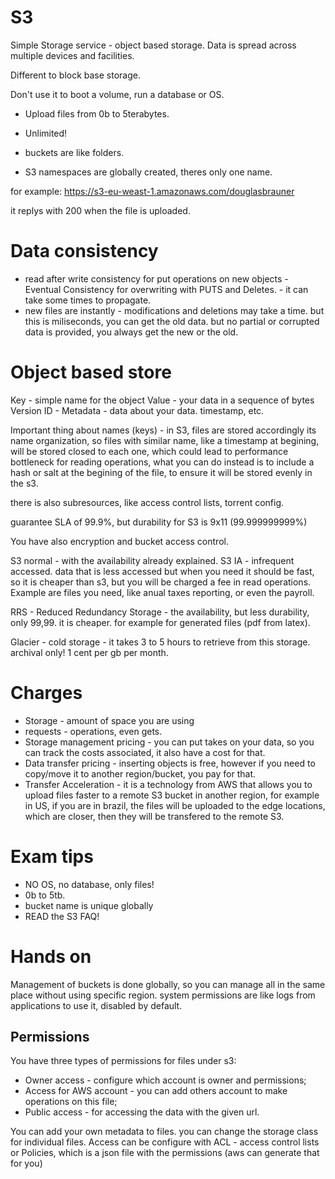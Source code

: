 # S3
Simple Storage service - object based storage.
Data is spread across multiple devices and facilities.

Different to block base storage. 

Don't use it to boot a volume, run a database or OS.


* Upload files from 0b to 5terabytes.

* Unlimited!

* buckets are like folders. 

* S3 namespaces are globally created, theres only one name.

for example: https://s3-eu-weast-1.amazonaws.com/douglasbrauner

it replys with 200 when the file is uploaded.

# Data consistency

* read after write consistency for put operations on new objects - Eventual Consistency for overwriting with PUTS and Deletes. - it can take some times to propagate. 
* new files are instantly - modifications and deletions may take a time. but this is miliseconds, you can get the old data. but no partial or corrupted data is provided, you always get the new or the old.


# Object based store
Key - simple name for the object
Value - your data in a sequence of bytes
Version ID - 
Metadata  - data about your data. timestamp, etc.

Important thing about names (keys) - in S3, files are stored accordingly its name organization, so files with similar name, like a timestamp at begining, will be stored closed to each one, which could lead to performance bottleneck for reading operations, what you can do instead is to include a hash or salt at the begining of the file, to ensure it will be stored evenly in the s3.

there is also subresources, like access control lists, torrent config.

guarantee SLA of 99.9%, but durability for S3 is 9x11 (99.999999999%)

You have also encryption and bucket access control.

S3 normal - with the availability already explained.
S3 IA - infrequent accessed. data that is less accessed but when you need it should be fast, so it is cheaper than s3, but you will be charged a fee in read operations.  Example are files you need, like anual taxes reporting, or even the payroll. 

RRS - Reduced Redundancy Storage - the availability, but less durability, only 99,99. it is cheaper. for example for generated files (pdf from latex).

Glacier - cold storage - it takes 3 to 5 hours to retrieve from this storage. archival only! 1 cent per gb per month.


# Charges
* Storage - amount of space you are using
* requests - operations, even gets.
* Storage management pricing - you can put takes on your data, so you can track the costs associated, it also have a cost for that.
* Data transfer pricing - inserting objects is free, however if you need to copy/move it to another region/bucket, you pay for that.
* Transfer Acceleration - it is a technology from AWS that allows you to upload files faster to a remote S3 bucket in another region, for example in US, if you are in brazil, the files will be uploaded to the edge locations, which are closer, then they will be transfered to the remote S3.

# Exam tips
* NO OS, no database, only files!
* 0b to 5tb.
* bucket name is unique globally
* READ the S3 FAQ!

# Hands on
Management of buckets is done globally, so you can manage all in the same place without using specific region.
system permissions are like logs from applications to use it, disabled by default.

## Permissions
You have three types of permissions for files under s3:
* Owner access - configure which account is owner and permissions;
* Access for AWS account - you can add others account to make operations on this file;
* Public access - for accessing the data with the given url.

You can add your own metadata to files. 
you can change the storage class for individual files. 
Access can be configure with ACL - access control lists or Policies, which is a json file with the permissions (aws can generate that for you)























